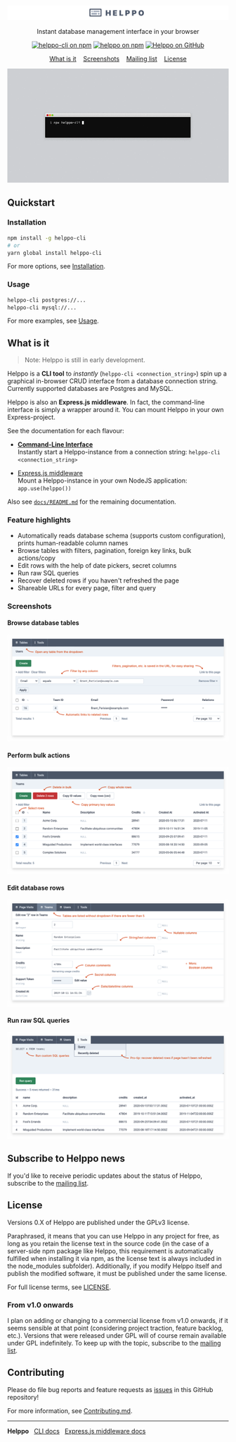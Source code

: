 <p align="center">
<img src="docs/screenshots/readme_logo.png" alt="Helppo" />
</p>
<p align="center">
Instant database management interface in your browser
</p>
<p align="center">
<a href="https://www.npmjs.com/package/helppo-cli"><img src="https://img.shields.io/badge/npm-helppo--cli-blue" alt="helppo-cli on npm"></a>
<a href="https://www.npmjs.com/package/helppo"><img src="https://img.shields.io/badge/npm-helppo-blue" alt="helppo on npm"></a>
<a href="https://github.com/codeclown/helppo"><img src="https://img.shields.io/badge/github-codeclown%2Fhelppo-lightgrey" alt="Helppo on GitHub"></a>
</p>
<p align="center">
<a href="#what-is-it">What is it</a>   
<a href="#screenshots">Screenshots</a>   
<a href="#subscribe-to-helppo-news">Mailing list</a>   
<a href="#license">License</a>
</p>
<p align="center">
<img src="docs/screenshots/readme_intro.gif" alt="Gif of helppo on the command line" />
</p>

## Quickstart

### Installation

```bash
npm install -g helppo-cli
# or
yarn global install helppo-cli
```

For more options, see [Installation](./docs/CLI.md#installation).

### Usage

```bash
helppo-cli postgres://...
helppo-cli mysql://...
```

For more examples, see [Usage](./docs/CLI.md#usage).

## What is it

> Note: Helppo is still in early development.

Helppo is a **CLI tool** to _instantly_ (`helppo-cli <connection_string>`) spin up a graphical in-browser CRUD interface from a database connection string. Currently supported databases are Postgres and MySQL.

Helppo is also an **Express.js middleware**. In fact, the command-line interface is simply a wrapper around it. You can mount Helppo in your own Express-project.

See the documentation for each flavour:

- [**Command-Line Interface**](./docs/CLI.md)<br>
  Instantly start a Helppo-instance from a connection string: `helppo-cli <connection_string>`

- [Express.js middleware](./docs/Middleware.md)<br>
  Mount a Helppo-instance in your own NodeJS application: `app.use(helppo())`

Also see [`docs/README.md`](./docs/README.md) for the remaining documentation.

### Feature highlights

- Automatically reads database schema (supports custom configuration), prints human-readable column names
- Browse tables with filters, pagination, foreign key links, bulk actions/copy
- Edit rows with the help of date pickers, secret columns
- Run raw SQL queries
- Recover deleted rows if you haven't refreshed the page
- Shareable URLs for every page, filter and query

### Screenshots

#### Browse database tables

![Browse database tables](docs/screenshots/readme_browse_table.png)

#### Perform bulk actions

![Perform bulk actions](docs/screenshots/readme_batch_operations.png)

#### Edit database rows

![Edit database rows](docs/screenshots/readme_edit_row.png)

#### Run raw SQL queries

![Run raw SQL queries](docs/screenshots/readme_raw_query.png)

## Subscribe to Helppo news

If you'd like to receive periodic updates about the status of Helppo, subscribe to the [mailing list](https://sunny-originator-7326.ck.page/bfe1f2d292).

## License

Versions 0.X of Helppo are published under the GPLv3 license.

Paraphrased, it means that you can use Helppo in any project for free, as long as you retain the license text in the source code (in the case of a server-side npm package like Helppo, this requirement is automatically fulfilled when installing it via npm, as the license text is always included in the node_modules subfolder). Additionally, if you modify Helppo itself and publish the modified software, it must be published under the same license.

For full license terms, see [LICENSE](./LICENSE).

### From v1.0 onwards

I plan on adding or changing to a commercial license from v1.0 onwards, if it seems sensible at that point (considering project traction, feature backlog, etc.). Versions that were released under GPL will of course remain available under GPL indefinitely. To keep up with the topic, subscribe to the [mailing list](https://sunny-originator-7326.ck.page/bfe1f2d292).

## Contributing

Please do file bug reports and feature requests as [issues](https://github.com/codeclown/helppo/issues) in this GitHub repository!

For more information, see [Contributing.md](./docs/Contributing.md).

---

**Helppo**   [CLI docs](./docs/CLI.md)   [Express.js middleware docs](./docs/Middleware.md)

